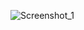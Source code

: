 ![Screenshot_1](https://github.com/Zhmaeva/1.7_Docker_task_2/assets/80923857/3f93d69c-5c81-4d2a-b1ee-2315c8f3acb2)
